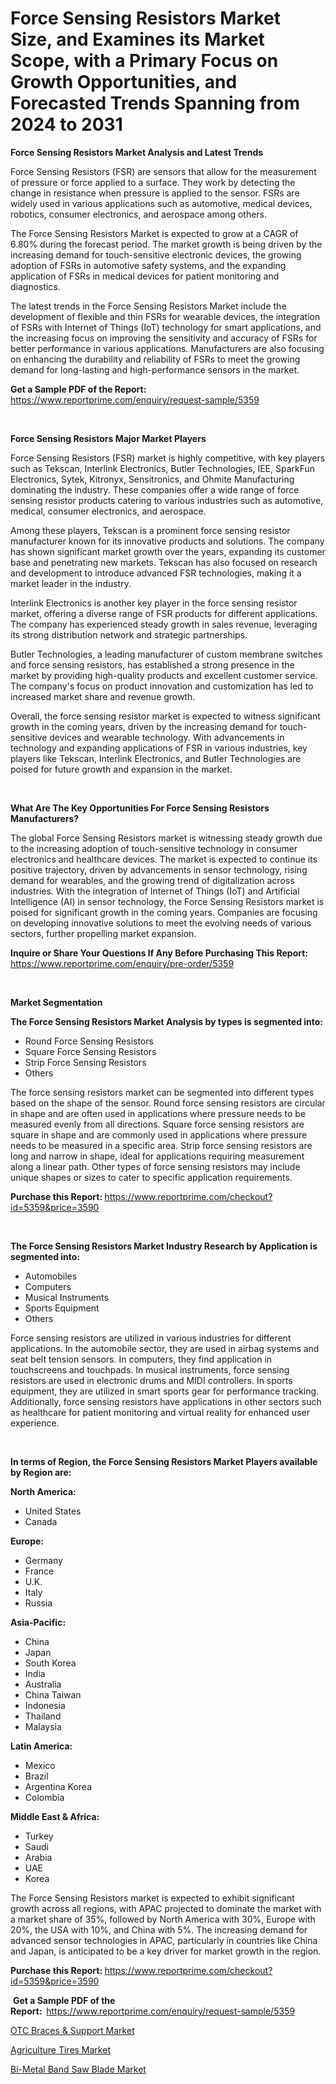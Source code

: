 <p><h1>Force Sensing Resistors Market Size, and Examines its Market Scope, with a Primary Focus on Growth Opportunities, and Forecasted Trends Spanning from 2024 to 2031</h1></p><p><strong>Force Sensing Resistors Market Analysis and Latest Trends</strong></p>
<p><p>Force Sensing Resistors (FSR) are sensors that allow for the measurement of pressure or force applied to a surface. They work by detecting the change in resistance when pressure is applied to the sensor. FSRs are widely used in various applications such as automotive, medical devices, robotics, consumer electronics, and aerospace among others.</p><p>The Force Sensing Resistors Market is expected to grow at a CAGR of 6.80% during the forecast period. The market growth is being driven by the increasing demand for touch-sensitive electronic devices, the growing adoption of FSRs in automotive safety systems, and the expanding application of FSRs in medical devices for patient monitoring and diagnostics.</p><p>The latest trends in the Force Sensing Resistors Market include the development of flexible and thin FSRs for wearable devices, the integration of FSRs with Internet of Things (IoT) technology for smart applications, and the increasing focus on improving the sensitivity and accuracy of FSRs for better performance in various applications. Manufacturers are also focusing on enhancing the durability and reliability of FSRs to meet the growing demand for long-lasting and high-performance sensors in the market.</p></p>
<p><strong>Get a Sample PDF of the Report:&nbsp;</strong> <a href="https://www.reportprime.com/enquiry/request-sample/5359">https://www.reportprime.com/enquiry/request-sample/5359</a></p>
<p>&nbsp;</p>
<p><strong>Force Sensing Resistors Major Market Players</strong></p>
<p><p>Force Sensing Resistors (FSR) market is highly competitive, with key players such as Tekscan, Interlink Electronics, Butler Technologies, IEE, SparkFun Electronics, Sytek, Kitronyx, Sensitronics, and Ohmite Manufacturing dominating the industry. These companies offer a wide range of force sensing resistor products catering to various industries such as automotive, medical, consumer electronics, and aerospace.</p><p>Among these players, Tekscan is a prominent force sensing resistor manufacturer known for its innovative products and solutions. The company has shown significant market growth over the years, expanding its customer base and penetrating new markets. Tekscan has also focused on research and development to introduce advanced FSR technologies, making it a market leader in the industry.</p><p>Interlink Electronics is another key player in the force sensing resistor market, offering a diverse range of FSR products for different applications. The company has experienced steady growth in sales revenue, leveraging its strong distribution network and strategic partnerships.</p><p>Butler Technologies, a leading manufacturer of custom membrane switches and force sensing resistors, has established a strong presence in the market by providing high-quality products and excellent customer service. The company's focus on product innovation and customization has led to increased market share and revenue growth.</p><p>Overall, the force sensing resistor market is expected to witness significant growth in the coming years, driven by the increasing demand for touch-sensitive devices and wearable technology. With advancements in technology and expanding applications of FSR in various industries, key players like Tekscan, Interlink Electronics, and Butler Technologies are poised for future growth and expansion in the market.</p></p>
<p>&nbsp;</p>
<p><strong>What Are The Key Opportunities For Force Sensing Resistors Manufacturers?</strong></p>
<p><p>The global Force Sensing Resistors market is witnessing steady growth due to the increasing adoption of touch-sensitive technology in consumer electronics and healthcare devices. The market is expected to continue its positive trajectory, driven by advancements in sensor technology, rising demand for wearables, and the growing trend of digitalization across industries. With the integration of Internet of Things (IoT) and Artificial Intelligence (AI) in sensor technology, the Force Sensing Resistors market is poised for significant growth in the coming years. Companies are focusing on developing innovative solutions to meet the evolving needs of various sectors, further propelling market expansion.</p></p>
<p><strong>Inquire or Share Your Questions If Any Before Purchasing This Report:</strong> <a href="https://www.reportprime.com/enquiry/pre-order/5359">https://www.reportprime.com/enquiry/pre-order/5359</a></p>
<p>&nbsp;</p>
<p><strong>Market Segmentation</strong></p>
<p><strong>The Force Sensing Resistors Market Analysis by types is segmented into:</strong></p>
<p><ul><li>Round Force Sensing Resistors</li><li>Square Force Sensing Resistors</li><li>Strip Force Sensing Resistors</li><li>Others</li></ul></p>
<p><p>The force sensing resistors market can be segmented into different types based on the shape of the sensor. Round force sensing resistors are circular in shape and are often used in applications where pressure needs to be measured evenly from all directions. Square force sensing resistors are square in shape and are commonly used in applications where pressure needs to be measured in a specific area. Strip force sensing resistors are long and narrow in shape, ideal for applications requiring measurement along a linear path. Other types of force sensing resistors may include unique shapes or sizes to cater to specific application requirements.</p></p>
<p><strong>Purchase this Report:&nbsp;</strong><a href="https://www.reportprime.com/checkout?id=5359&price=3590">https://www.reportprime.com/checkout?id=5359&price=3590</a></p>
<p>&nbsp;</p>
<p><strong>The Force Sensing Resistors Market Industry Research by Application is segmented into:</strong></p>
<p><ul><li>Automobiles</li><li>Computers</li><li>Musical Instruments</li><li>Sports Equipment</li><li>Others</li></ul></p>
<p><p>Force sensing resistors are utilized in various industries for different applications. In the automobile sector, they are used in airbag systems and seat belt tension sensors. In computers, they find application in touchscreens and touchpads. In musical instruments, force sensing resistors are used in electronic drums and MIDI controllers. In sports equipment, they are utilized in smart sports gear for performance tracking. Additionally, force sensing resistors have applications in other sectors such as healthcare for patient monitoring and virtual reality for enhanced user experience.</p></p>
<p>&nbsp;</p>
<p><strong>In terms of Region, the Force Sensing Resistors Market Players available by Region are:</strong></p>
<p>
    <p> <strong> North America: </strong>
        <ul>
            <li>United States</li>
            <li>Canada</li>
        </ul>
        </p> 
    <p> <strong> Europe: </strong>
        <ul>
            <li>Germany</li>
            <li>France</li>
            <li>U.K.</li>
            <li>Italy</li>
            <li>Russia</li>
        </ul>
        </p> 
    <p> <strong> Asia-Pacific: </strong>
        <ul>
            <li>China</li>
            <li>Japan</li>
            <li>South Korea</li>
            <li>India</li>
            <li>Australia</li>
            <li>China Taiwan</li>
            <li>Indonesia</li>
            <li>Thailand</li>
            <li>Malaysia</li>
        </ul>
        </p> 
    <p> <strong> Latin America: </strong>
        <ul>
            <li>Mexico</li>
            <li>Brazil</li>
            <li>Argentina Korea</li>
            <li>Colombia</li>
        </ul>
        </p> 
    <p> <strong> Middle East & Africa: </strong>
        <ul>
            <li>Turkey</li>
            <li>Saudi</li>
            <li>Arabia</li>
            <li>UAE</li>
            <li>Korea</li>
        </ul>
    </p>
    </p>
<p><p>The Force Sensing Resistors market is expected to exhibit significant growth across all regions, with APAC projected to dominate the market with a market share of 35%, followed by North America with 30%, Europe with 20%, the USA with 10%, and China with 5%. The increasing demand for advanced sensor technologies in APAC, particularly in countries like China and Japan, is anticipated to be a key driver for market growth in the region.</p></p>
<p><strong>Purchase this Report: </strong><a href="https://www.reportprime.com/checkout?id=5359&price=3590">https://www.reportprime.com/checkout?id=5359&price=3590</a></p>
<p>&nbsp;<strong>Get a Sample PDF of the Report:&nbsp;&nbsp;</strong><a href="https://www.reportprime.com/enquiry/request-sample/5359">https://www.reportprime.com/enquiry/request-sample/5359</a></p>
<p><strong></strong></p>
<p><p><a href="https://www.linkedin.com/pulse/otc-braces-amp-support-market-size-share-global-analysis-qrzjc?trackingId=2qAWCxT%2BqJWUqvKlyXn2cQ%3D%3D">OTC Braces & Support Market</a></p><p><a href="https://www.linkedin.com/pulse/agriculture-tires-market-size-focuses-dynamics-in-depth-oezdc?trackingId=tq%2FZL%2FJ6b%2BhEDUh43XAv3Q%3D%3D">Agriculture Tires Market</a></p><p><a href="https://www.linkedin.com/pulse/bi-metal-band-saw-blade-market-research-report-unlocks-analysis-jco1c?trackingId=LxETQMrKurtAUFMZyijQuw%3D%3D">Bi-Metal Band Saw Blade Market</a></p></p>